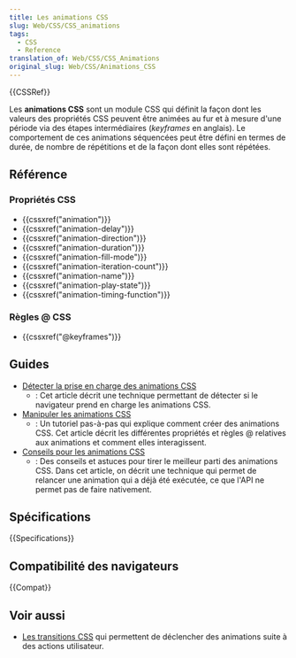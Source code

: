 ```yaml
---
title: Les animations CSS
slug: Web/CSS/CSS_animations
tags:
  - CSS
  - Reference
translation_of: Web/CSS/CSS_Animations
original_slug: Web/CSS/Animations_CSS
---
```


{{CSSRef}}

Les **animations CSS** sont un module CSS qui définit la façon dont les valeurs des propriétés CSS peuvent être animées au fur et à mesure d'une période via des étapes intermédiaires (_keyframes_ en anglais). Le comportement de ces animations séquencées peut être défini en termes de durée, de nombre de répétitions et de la façon dont elles sont répétées.

## Référence

### Propriétés CSS

- {{cssxref("animation")}}
- {{cssxref("animation-delay")}}
- {{cssxref("animation-direction")}}
- {{cssxref("animation-duration")}}
- {{cssxref("animation-fill-mode")}}
- {{cssxref("animation-iteration-count")}}
- {{cssxref("animation-name")}}
- {{cssxref("animation-play-state")}}
- {{cssxref("animation-timing-function")}}

### Règles @ CSS

- {{cssxref("@keyframes")}}

## Guides

- [Détecter la prise en charge des animations CSS](/fr/docs/Web/CSS/CSS_Animations/Detecting_CSS_animation_support)
  - : Cet article décrit une technique permettant de détecter si le navigateur prend en charge les animations CSS.
- [Manipuler les animations CSS](/fr/docs/Web/CSS/CSS_Animations/Utiliser_les_animations_CSS)
  - : Un tutoriel pas-à-pas qui explique comment créer des animations CSS. Cet article décrit les différentes propriétés et règles @ relatives aux animations et comment elles interagissent.
- [Conseils pour les animations CSS](/fr/docs/Web/CSS/Animations_CSS/Conseils)
  - : Des conseils et astuces pour tirer le meilleur parti des animations CSS. Dans cet article, on décrit une technique qui permet de relancer une animation qui a déjà été exécutée, ce que l'API ne permet pas de faire nativement.

## Spécifications

{{Specifications}}

## Compatibilité des navigateurs

{{Compat}}

## Voir aussi

- [Les transitions CSS](/fr/docs/Web/CSS/CSS_Transitions) qui permettent de déclencher des animations suite à des actions utilisateur.
